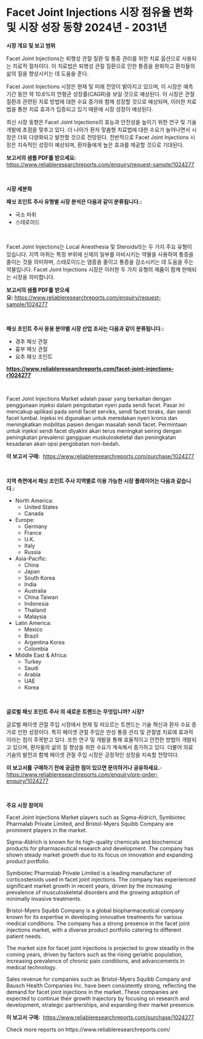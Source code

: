 <p><h1>Facet Joint Injections 시장 점유율 변화 및 시장 성장 동향 2024년 - 2031년</h1></p><p><strong>시장 개요 및 보고 범위</strong></p>
<p><p>Facet Joint Injections는 퇴행성 관절 질환 및 통증 관리를 위한 치료 옵션으로 사용되는 치료적 절차이다. 이 치료법은 퇴행성 관절 질환으로 인한 통증을 완화하고 환자들의 삶의 질을 향상시키는 데 도움을 준다.</p><p>Facet Joint Injections 시장은 현재 및 미래 전망이 밝아지고 있으며, 이 시장은 예측기간 동안 약 10.6%의 연평균 성장률(CAGR)을 보일 것으로 예상된다. 이 시장은 관절 질환과 관련된 치료 방법에 대한 수요 증가와 함께 성장할 것으로 예상되며, 이러한 치료법을 통한 치료 효과가 입증되고 있기 때문에 시장 성장이 예상된다.</p><p>최신 시장 동향은 Facet Joint Injections의 효능과 안전성을 높이기 위한 연구 및 기술 개발에 초점을 맞추고 있다. 더 나아가 환자 맞춤형 치료법에 대한 수요가 늘어나면서 시장은 더욱 다양화되고 발전할 것으로 전망된다. 전반적으로 Facet Joint Injections 시장은 지속적인 성장이 예상되며, 환자들에게 높은 효과를 제공할 것으로 기대된다.</p></p>
<p><strong>보고서의 샘플 PDF를 받으세요:</strong> <a href="https://www.reliableresearchreports.com/enquiry/request-sample/1024277">https://www.reliableresearchreports.com/enquiry/request-sample/1024277</a></p>
<p>&nbsp;</p>
<p><strong>시장 세분화</strong></p>
<p><strong>패싯 조인트 주사 유형별 시장 분석은 다음과 같이 분류됩니다.:</strong></p>
<p><ul><li>국소 마취</li><li>스테로이드</li></ul></p>
<p>&nbsp;</p>
<p><p>Facet Joint Injections는 Local Anesthesia 및 Steroids라는 두 가지 주요 유형이 있습니다. 지역 마취는 특정 부위에 신체의 일부를 마비시키는 약물을 사용하여 통증을 줄이는 것을 의미하며, 스테로이드는 염증을 줄이고 통증을 감소시키는 데 도움을 주는 약물입니다. Facet Joint Injections 시장은 이러한 두 가지 유형의 제품이 함께 판매되는 시장을 의미합니다.</p></p>
<p><strong>보고서의 샘플 PDF를 받으세요:</strong>&nbsp;<a href="https://www.reliableresearchreports.com/enquiry/request-sample/1024277">https://www.reliableresearchreports.com/enquiry/request-sample/1024277</a></p>
<p>&nbsp;</p>
<p><strong> 패싯 조인트 주사 응용 분야별 시장 산업 조사는 다음과 같이 분류됩니다.:</strong></p>
<p><ul><li>경추 패싯 관절</li><li>흉부 패싯 관절</li><li>요추 패싯 조인트</li></ul></p>
<p><strong><a href="https://www.reliableresearchreports.com/facet-joint-injections-r1024277">https://www.reliableresearchreports.com/facet-joint-injections-r1024277</a></strong></p>
<p>&nbsp;</p>
<p><p>Facet Joint Injections Market adalah pasar yang berkaitan dengan penggunaan injeksi dalam pengobatan nyeri pada sendi facet. Pasar ini mencakup aplikasi pada sendi facet serviks, sendi facet toraks, dan sendi facet lumbal. Injeksi ini digunakan untuk meredakan nyeri kronis dan meningkatkan mobilitas pasien dengan masalah sendi facet. Permintaan untuk injeksi sendi facet diyakini akan terus meningkat seiring dengan peningkatan prevalensi gangguan muskuloskeletal dan peningkatan kesadaran akan opsi pengobatan non-bedah.</p></p>
<p><strong>이 보고서 구매:</strong>&nbsp; <a href="https://www.reliableresearchreports.com/purchase/1024277">https://www.reliableresearchreports.com/purchase/1024277</a></p>
<p>&nbsp;</p>
<p><strong>지역 측면에서 패싯 조인트 주사 지역별로 이용 가능한 시장 플레이어는 다음과 같습니다.:</strong></p>
<p><ul>
    <li>
        North America:
        <ul>
            <li>United States</li>
            <li>Canada</li>
        </ul>
    </li>
    <li>
        Europe:
        <ul>
            <li>Germany</li>
            <li>France</li>
            <li>U.K.</li>
            <li>Italy</li>
            <li>Russia</li>
        </ul>
    </li>
    <li>
        Asia-Pacific:
        <ul>
            <li>China</li>
            <li>Japan</li>
            <li>South Korea</li>
            <li>India</li>
            <li>Australia</li>
            <li>China Taiwan</li>
            <li>Indonesia</li>
            <li>Thailand</li>
            <li>Malaysia</li>
        </ul>
    </li>
    <li>
        Latin America:
        <ul>
            <li>Mexico</li>
            <li>Brazil</li>
            <li>Argentina Korea</li>
            <li>Colombia</li>
        </ul>
    </li>
    <li>
        Middle East & Africa:
        <ul>
            <li>Turkey</li>
            <li>Saudi</li>
            <li>Arabia</li>
            <li>UAE</li>
            <li>Korea</li>
        </ul>
    </li>
    </ul></p>
<p>&nbsp;</p>
<p><strong>글로벌 패싯 조인트 주사 의 새로운 트렌드는 무엇입니까? 시장?</strong></p>
<p><p>글로벌 페이셋 관절 주입 시장에서 현재 및 떠오르는 트렌드는 기술 혁신과 환자 수요 증가로 인한 성장이다. 특히 페이셋 관절 주입은 만성 통증 관리 및 관절염 치료에 효과적이라는 점이 주목받고 있다. 또한 연구 및 개발을 통해 효율적이고 안전한 방법이 개발되고 있으며, 환자들의 삶의 질 향상을 위한 수요가 계속해서 증가하고 있다. 더불어 의료 기술의 발전과 함께 페이셋 관절 주입 시장은 긍정적인 성장을 지속할 전망이다.</p></p>
<p><strong>이 보고서를 구매하기 전에 궁금한 점이 있으면 문의하거나 공유하세요.</strong>- <a href="https://www.reliableresearchreports.com/enquiry/pre-order-enquiry/1024277">https://www.reliableresearchreports.com/enquiry/pre-order-enquiry/1024277</a></p>
<p>&nbsp;</p>
<p><strong>주요 시장 참여자</strong></p>
<p><p>Facet Joint Injections Market players such as Sigma-Aldrich, Symbiotec Pharmalab Private Limited, and Bristol-Myers Squibb Company are prominent players in the market. </p><p>Sigma-Aldrich is known for its high-quality chemicals and biochemical products for pharmaceutical research and development. The company has shown steady market growth due to its focus on innovation and expanding product portfolio.</p><p>Symbiotec Pharmalab Private Limited is a leading manufacturer of corticosteroids used in facet joint injections. The company has experienced significant market growth in recent years, driven by the increasing prevalence of musculoskeletal disorders and the growing adoption of minimally invasive treatments.</p><p>Bristol-Myers Squibb Company is a global biopharmaceutical company known for its expertise in developing innovative treatments for various medical conditions. The company has a strong presence in the facet joint injections market, with a diverse product portfolio catering to different patient needs.</p><p>The market size for facet joint injections is projected to grow steadily in the coming years, driven by factors such as the rising geriatric population, increasing prevalence of chronic pain conditions, and advancements in medical technology.</p><p>Sales revenue for companies such as Bristol-Myers Squibb Company and Bausch Health Companies Inc. have been consistently strong, reflecting the demand for facet joint injections in the market. These companies are expected to continue their growth trajectory by focusing on research and development, strategic partnerships, and expanding their market presence.</p></p>
<p><strong>이 보고서 구매:</strong>&nbsp;&nbsp;<a href="https://www.reliableresearchreports.com/purchase/1024277">https://www.reliableresearchreports.com/purchase/1024277</a></p>
<p>Check more reports on https://www.reliableresearchreports.com/</p>